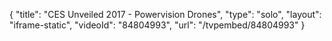 {
    "title": "CES Unveiled 2017 - Powervision Drones",
    "type": "solo",
    "layout": "iframe-static",
    "videoId": "84804993",
    "url": "\/tvpembed\/84804993"
}